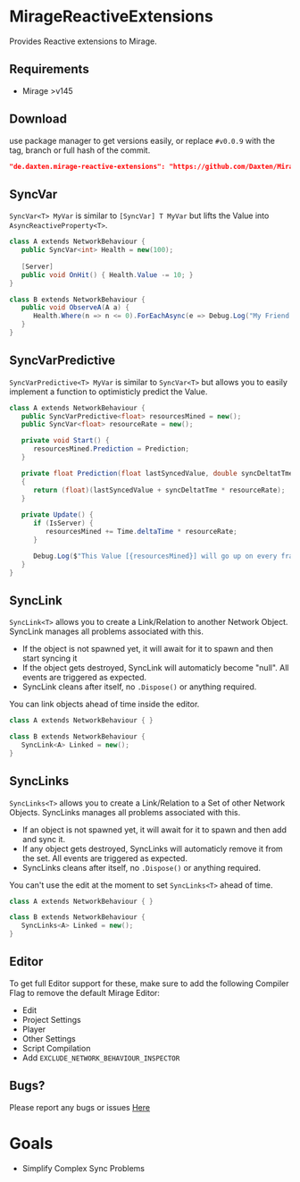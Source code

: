 # MirageReactiveExtensions

Provides Reactive extensions to Mirage. 

## Requirements
* Mirage >v145

## Download

use package manager to get versions easily, or replace `#v0.0.9` with the tag, branch or full hash of the commit.

```json
"de.daxten.mirage-reactive-extensions": "https://github.com/Daxten/Mirage-Reactive-Extensions.git?path=/Assets/MirageReactiveExtensions#v0.0.9",
```

## SyncVar
`SyncVar<T> MyVar` is similar to `[SyncVar] T MyVar` but lifts the Value into `AsyncReactiveProperty<T>`.

```c#
class A extends NetworkBehaviour {
   public SyncVar<int> Health = new(100);
   
   [Server]
   public void OnHit() { Health.Value -= 10; }
}

class B extends NetworkBehaviour {
   public void ObserveA(A a) {
      Health.Where(n => n <= 0).ForEachAsync(e => Debug.Log("My Friend A just died!")), destroyCancellationToken);
   }
}
```

## SyncVarPredictive
`SyncVarPredictive<T> MyVar` is similar to `SyncVar<T>` but allows you to easily implement a function to optimisticly predict the Value.

```c#
class A extends NetworkBehaviour {
   public SyncVarPredictive<float> resourcesMined = new();
   public SyncVar<float> resourceRate = new();

   private void Start() {
      resourcesMined.Prediction = Prediction;
   }

   private float Prediction(float lastSyncedValue, double syncDeltatTme)
   {
      return (float)(lastSyncedValue + syncDeltatTme * resourceRate);
   }
   
   private Update() {
      if (IsServer) {
         resourcesMined += Time.deltaTime * resourceRate;
      }

      Debug.Log($"This Value [{resourcesMined}] will go up on every frame, event for the Client! Without prediction it would only go up on every sync step and would look laggy");
   }
}
```

## SyncLink
`SyncLink<T>` allows you to create a Link/Relation to another Network Object. SyncLink manages all problems associated with this.

* If the object is not spawned yet, it will await for it to spawn and then start syncing it
* If the object gets destroyed, SyncLink will automaticly become "null". All events are triggered as expected.
* SyncLink cleans after itself, no `.Dispose()` or anything required. 

You can link objects ahead of time inside the editor.

```c#
class A extends NetworkBehaviour { }

class B extends NetworkBehaviour {
   SyncLink<A> Linked = new();
}
```

## SyncLinks
`SyncLinks<T>` allows you to create a Link/Relation to a Set of other Network Objects. SyncLinks manages all problems associated with this.

* If an object is not spawned yet, it will await for it to spawn and then add and sync it.
* If any object gets destroyed, SyncLinks will automaticly remove it from the set. All events are triggered as expected.
* SyncLinks cleans after itself, no `.Dispose()` or anything required.

You can't use the edit at the moment to set `SyncLinks<T>` ahead of time.

```c#
class A extends NetworkBehaviour { }

class B extends NetworkBehaviour {
   SyncLinks<A> Linked = new();
}
```

## Editor
To get full Editor support for these, make sure to add the following Compiler Flag to remove the default Mirage Editor:
* Edit
* Project Settings
* Player
* Other Settings
* Script Compilation
* Add `EXCLUDE_NETWORK_BEHAVIOUR_INSPECTOR`

## Bugs?

Please report any bugs or issues [Here](https://github.com/Daxten/Mirage-Reactive-Extensions/issues)

# Goals

- Simplify Complex Sync Problems
